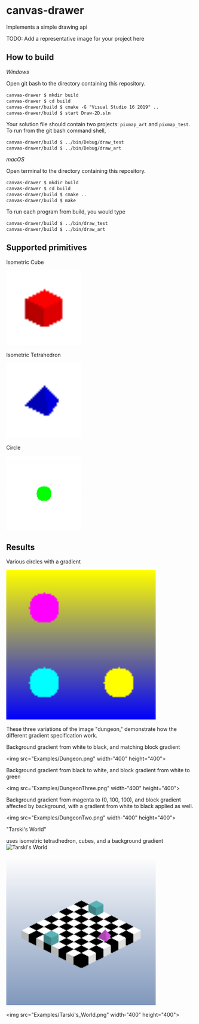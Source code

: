 # canvas-drawer

Implements a simple drawing api

TODO: Add a representative image for your project here

## How to build

*Windows*

Open git bash to the directory containing this repository.

```
canvas-drawer $ mkdir build
canvas-drawer $ cd build
canvas-drawer/build $ cmake -G "Visual Studio 16 2019" ..
canvas-drawer/build $ start Draw-2D.sln
```

Your solution file should contain two projects: `pixmap_art` and `pixmap_test`.
To run from the git bash command shell, 

```
canvas-drawer/build $ ../bin/Debug/draw_test
canvas-drawer/build $ ../bin/Debug/draw_art
```

*macOS*

Open terminal to the directory containing this repository.

```
canvas-drawer $ mkdir build
canvas-drawer $ cd build
canvas-drawer/build $ cmake ..
canvas-drawer/build $ make
```

To run each program from build, you would type

```
canvas-drawer/build $ ../bin/draw_test
canvas-drawer/build $ ../bin/draw_art
```

## Supported primitives

Isometric Cube

<img src="Examples/Cube.png" width="200" height="200">

Isometric Tetrahedron

<img src="Examples/Tet.png" width="200" height="200">

Circle

<img src="Examples/CircleEx.png" width="200" height="200">

## Results

Various circles with a gradient

<img src="Examples/Circle.png" width="400" height="400">

These three variations of the image "dungeon," demonstrate how the different gradient specification work.

Background gradient from white to black, and matching block gradient

<img src="Examples/Dungeon.png" width-"400" height="400">

Background gradient from black to white, and block gradient from white to green

<img src="Examples/DungeonThree.png" width-"400" height="400">

Background gradient from magenta to (0, 100, 100), and block gradient affected by background, with a gradient from white to black applied as well.

<img src="Examples/DungeonTwo.png" width-"400" height="400">

"Tarski's World"

uses isometric tetradhedron, cubes, and a background gradient![Tarski's World](/Users/stephensears/cs313/canvas-drawer/Examples/Tarski's_World.png)

<img src="Examples/Tarski's_World.png" width="400" height="400">

<img src="Examples/Tarski's_World.png" width-"400" height="400">

